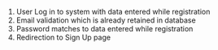 1. User Log in to system with data entered while registration
 2. Email validation which is already retained in database
 3. Password matches to data entered while registration
 4. Redirection to Sign Up page
